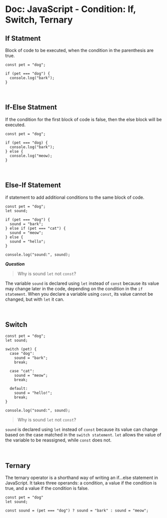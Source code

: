 # Doc: JavaScript - Condition: If, Switch, Ternary

## If Statment
Block of code to be executed, when the condition in the parenthesis are true.

```
const pet = "dog";

if (pet === "dog") {
  console.log("bark"); 
}
```

<br>

## If-Else Statment
If the condition for the first block of code is false, then the else block will be executed.

```
const pet = "dog";

if (pet === "dog) {
  console.log("bark");
} else {
  console.log("meow);
}
```

<br>


## Else-If Statement

if statement to add additional conditions to the same block of code.
```
const pet = "dog";
let sound;

if (pet === "dog") {
  sound = "bark";
} else if (pet === "cat") {
  sound = "meow";
} else {
  sound = "hello";
}

console.log("sound:", sound);
```

***Question***
>Why is sound `let` not `const`?

The variable `sound` is declared using `let` instead of `const` because its value may change later in the code, depending on the condition in the `if statement`. When you declare a variable using `const`, its value cannot be changed, but with `let` it can.

<br>

## Switch
```
const pet = "dog";
let sound;

switch (pet) {
  case "dog":
    sound = "bark";
    break;

  case "cat":
    sound = "meow";
    break;
  
  default:
    sound = "hello!";
    break;
}

console.log("sound:", sound);
```
>Why is sound `let` not `const`?

`sound` is declared using `let` instead of `const` because its value can change based on the case matched in the `switch statement`. `let` allows the value of the variable to be reassigned, while `const` does not.

<br>

## Ternary
The ternary operator is a shorthand way of writing an if...else statement in JavaScript. It takes three operands: a condition, a value if the condition is true, and a value if the condition is false.
```
const pet = "dog"
let sound;

const sound = (pet === "dog") ? sound = "bark" : sound = "meow";
```